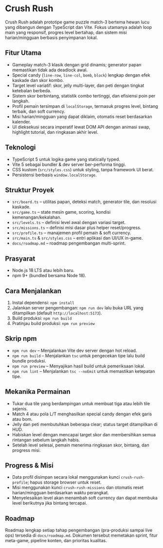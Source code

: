 # Crush Rush

Crush Rush adalah prototipe game puzzle match-3 bertema hewan lucu yang dibangun dengan TypeScript dan Vite. Fokus utamanya adalah loop main yang responsif, progres level bertahap, dan sistem misi harian/mingguan berbasis penyimpanan lokal.

## Fitur Utama
- Gameplay match-3 klasik dengan grid dinamis; generator papan memastikan tidak ada deadlock awal.
- Special candy (`line-row`, `line-col`, `bomb`, `block`) lengkap dengan efek kaskade dan skor kombo.
- Target level variatif: skor, jelly multi-layer, dan peti dengan tingkat ketebalan berbeda.
- Sistem skor berbintang, statistik combo tertinggi, dan efisiensi poin per langkah.
- Profil pemain tersimpan di `localStorage`, termasuk progres level, bintang terbaik, dan soft currency.
- Misi harian/mingguan yang dapat diklaim, otomatis reset berdasarkan kalender.
- UI dieksekusi secara imperatif lewat DOM API dengan animasi swap, highlight tutorial, dan ringkasan akhir level.

## Teknologi
- TypeScript 5 untuk logika game yang statically typed.
- Vite 5 sebagai bundler & dev server ber-performa tinggi.
- CSS kustom (`src/styles.css`) untuk styling, tanpa framework UI berat.
- Persistensi berbasis `window.localStorage`.

## Struktur Proyek
- `src/board.ts` – utilitas papan, deteksi match, generator tile, dan resolusi kaskade.
- `src/game.ts` – state mesin game, scoring, kondisi kemenangan/kekalahan.
- `src/levels.ts` – definisi level awal dengan variasi target.
- `src/missions.ts` – definisi misi dasar plus helper reset/progress.
- `src/profile.ts` – manajemen profil pemain & soft currency.
- `src/main.ts` & `src/styles.css` – entri aplikasi dan UI/UX in-game.
- `docs/roadmap.md` – roadmap pengembangan multi-sprint.

## Prasyarat
- Node.js 18 LTS atau lebih baru.
- npm 9+ (bundled bersama Node 18).

## Cara Menjalankan
1. Instal dependensi: `npm install`
2. Jalankan server pengembangan: `npm run dev` lalu buka URL yang ditampilkan (default `http://localhost:5173`).
3. Build produksi: `npm run build`
4. Pratinjau build produksi: `npm run preview`

## Skrip npm
- `npm run dev` – Menjalankan Vite dev server dengan hot reload.
- `npm run build` – Menjalankan `tsc` untuk pengecekan tipe lalu build bundle produksi.
- `npm run preview` – Menyajikan hasil build untuk pemeriksaan lokal.
- `npm run lint` – Menjalankan `tsc --noEmit` untuk memastikan ketepatan tipe.

## Mekanika Permainan
- Tukar dua tile yang berdampingan untuk membuat tiga atau lebih tile sejenis.
- Match 4 atau pola L/T menghasilkan special candy dengan efek garis atau bom.
- Jelly dan peti membutuhkan beberapa clear; status target ditampilkan di HUD.
- Habiskan level dengan mencapai target skor dan membersihkan semua rintangan sebelum langkah habis.
- Setelah level selesai, pemain menerima ringkasan skor, bintang, dan progress misi.

## Progress & Misi
- Data profil disimpan secara lokal menggunakan kunci `crush-rush-profile`; hapus storage browser untuk reset.
- Misi menggunakan kunci `crush-rush-missions` dan otomatis reset harian/mingguan berdasarkan waktu perangkat.
- Menyelesaikan level akan menambah soft currency dan dapat membuka level berikutnya jika bintang tercapai.

## Roadmap
Roadmap lengkap setiap tahap pengembangan (pra-produksi sampai live ops) tersedia di `docs/roadmap.md`. Dokumen tersebut memetakan sprint, fitur meta-game, pipeline konten, dan prioritas kualitas.
